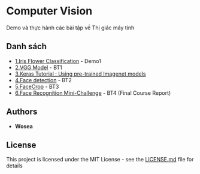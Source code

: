 # Computer Vision

Demo và thực hành các bài tập về Thị giác máy tính
 
## Danh sách

* [1.Iris Flower Classification](https://github.com/WoSea/CS2309.CH1302/tree/master/1.Iris%20Flower%20Classification) - Demo1
* [2.VGG Model](https://github.com/WoSea/CS2309.CH1302/tree/master/2.VGG%20Model)   - BT1
* [3.Keras Tutorial : Using pre-trained Imagenet models](https://github.com/WoSea/CS2309.CH1302/tree/master/3.Deep%20learning%204%20Beginners)  
* [4.Face detection](https://github.com/WoSea/CS2309.CH1302/tree/master/4.Face%20detection)   - BT2
* [5.FaceCrop](https://github.com/WoSea/CS2309.CH1302/tree/master/5.FaceCrop)   - BT3
* [6.Face Recognition Mini-Challenge](https://github.com/WoSea/CS2309.CH1302/tree/master/5.FaceCrop)   - BT4 (Final Course Report)
 
## Authors

* **Wosea**  
## License

This project is licensed under the MIT License - see the [LICENSE.md](https://github.com/WoSea/CS2309.CH1302/blob/master/LICENSE) file for details
 
